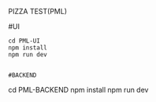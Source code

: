 PIZZA TEST(PML)

#UI
```
cd PML-UI
npm install
npm run dev


#BACKEND
```
cd PML-BACKEND
npm install
npm run dev

